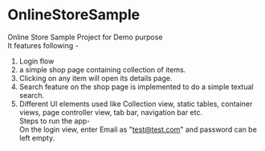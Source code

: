 # OnlineStoreSample
Online Store Sample Project for Demo purpose<br>
It features following -<br>
1. Login flow<br>
2. a simple shop page containing collection of items.<br> 
3. Clicking on any item will open its details page.<br>
4. Search feature on the shop page is implemented to do a simple textual search.<br>
5. Different UI elements used like Collection view, static tables, container views, page controller view, tab bar, navigation bar etc.<br>
Steps to run the app-<br>
On the login view, enter Email as "test@test.com" and password can be left empty.<br>
